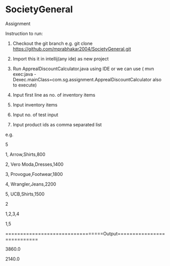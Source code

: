 # SocietyGeneral
Assignment

Instruction to run:

1. Checkout the git branch
e.g. git clone  https://github.com/mprabhakar2004/SocietyGeneral.git

2. Import this it in intellij(any ide) as new project
3. Run ApprealDiscountCalculator.java using IDE or we can use 
    ( mvn exec:java  -Dexec.mainClass=com.sg.assignment.ApprealDiscountCalculator   also to execute)
4. Input first line as no. of inventory items
5. Input inventory items
6. Input no. of test input
7. Input product ids as comma separated list

e.g.

5

1, Arrow,Shirts,800

2, Vero Moda,Dresses,1400

3, Provogue,Footwear,1800

4, Wrangler,Jeans,2200

5, UCB,Shirts,1500

2

1,2,3,4

1,5

=================================Output===========================

3860.0

2140.0

